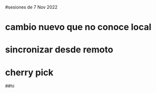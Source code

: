 #sesiones de 7 Nov 2022


# cambio nuevo que no conoce local
# sincronizar desde remoto

# cherry pick

##hi
